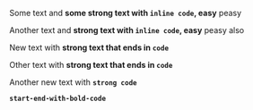 Some text and **some strong text with `inline code`, easy** peasy

Another text and __strong text with ``inline code``, easy__ peasy also

New text with **strong text that ends in `code`**

Other text with __strong text that ends in ``code``__

Another new text with **`strong code`**

**`start-end-with-bold-code`**
